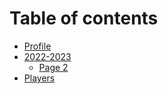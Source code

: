 # Table of contents

* [Profile](README.md)
* [2022-2023](2022-2023/README.md)
  * [Page 2](2022-2023/page-2.md)
* [Players](https://app.gitbook.com/o/mgcixkeDkz13NKiQzo8g/s/0chRAJuBGd3kpvg1wvvJ/)

